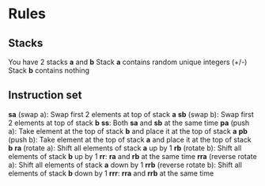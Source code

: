 # Rules

## Stacks
You have 2 stacks **a** and **b**
Stack **a** contains random unique integers (+/-)
Stack **b** contains nothing

## Instruction set
**sa** (swap a): Swap first 2 elements at top of stack **a**
**sb** (swap b): Swap first 2 elements at top of stack **b**
**ss**: Both **sa** and **sb** at the same time
**pa** (push a): Take element at the top of stack **b** and place it at the top of stack **a**
**pb** (push b): Take element at the top of stack **a** and place it at the top of stack **b**
**ra** (rotate a): Shift all elements of stack **a** up by 1
**rb** (rotate b): Shift all elements of stack **b** up by 1
**rr**: **ra** and **rb** at the same time
**rra** (reverse rotate a): Shift all elements of stack **a** down by 1
**rrb** (reverse rotate b): Shift all elements of stack **b** down by 1
**rrr**: **rra** and **rrb** at the same time

